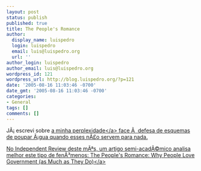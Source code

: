 ```yaml
---
layout: post
status: publish
published: true
title: The People's Romance
author:
  display_name: luispedro
  login: luispedro
  email: luis@luispedro.org
  url: ''
author_login: luispedro
author_email: luis@luispedro.org
wordpress_id: 121
wordpress_url: http://blog.luispedro.org/?p=121
date: '2005-08-16 11:03:46 -0700'
date_gmt: '2005-08-16 11:03:46 -0700'
categories:
- General
tags: []
comments: []
---
```

<p>J&Atilde;&iexcl; escrevi sobre <a href="http:&#47;&#47;blog.luispedro.org&#47;?p=112">a minha perplexidade<&#47;a> face &Atilde;&nbsp; defesa de esquemas de poupar &Atilde;&iexcl;gua quando esses n&Atilde;&pound;o servem para nada.</p>
<p>No Independent Review deste m&Atilde;&ordf;s, um artigo semi-acad&Atilde;&copy;mico analisa melhor este tipo de fen&Atilde;&sup3;menos: <a href="http:&#47;&#47;www.independent.org&#47;publications&#47;tir&#47;article.asp?issueID=42&articleID=536">The People's Romance: Why People Love Government (as Much as They Do)<&#47;a></p>
